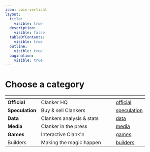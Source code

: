 ```yaml
---
icon: coin-vertical
layout:
  title:
    visible: true
  description:
    visible: false
  tableOfContents:
    visible: true
  outline:
    visible: true
  pagination:
    visible: true
---
```


# Choose a category

<table data-view="cards">
    <thead>
        <tr>
            <th></th>
            <th></th>
            <th data-hidden data-card-cover data-type="files"></th>
            <th data-hidden></th>
            <th data-hidden data-card-target data-type="content-ref"></th>
        </tr>
    </thead>
    <tbody>
        <tr>
            <td><strong>Official</strong></td>
            <td>Clanker HQ</td>
            <td></td>
            <td></td>
            <td><a href="official/links.md">official</a></td>
        </tr>
        <tr>
            <td><strong>Speculation</strong></td>
            <td>Buy &#x26; sell Clankers</td>
            <td></td>
            <td></td>
            <td><a href="speculation/links.md">speculation</a></td>
        </tr>
        <tr>
            <td><strong>Data</strong></td>
            <td>Clankers analysis &#x26; stats</td>
            <td></td>
            <td></td>
            <td><a href="data/links.md">data</a></td>
        </tr>
        <tr>
            <td><strong>Media</strong></td>
            <td>Clanker in the press</td>
            <td></td>
            <td></td>
            <td><a href="media/links.md">media</a></td>
        </tr>
        <tr>
            <td><strong>Games</strong></td>
            <td>Interactive Clank'n</td>
            <td></td>
            <td></td>
            <td><a href="games/links.md">games</a></td>
        </tr>
        <tr>
            <td>Builders</td>
            <td>Making the magic happen</td>
            <td></td>
            <td></td>
            <td><a href="builders/links.md">builders</a></td>
        </tr>
    </tbody>
</table>

